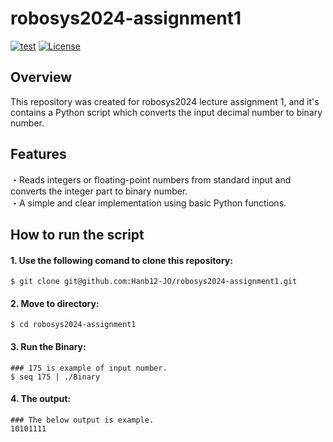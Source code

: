 # robosys2024-assignment1

[![test](https://github.com/Hanb12-JO/robosys2024-assignment1/actions/workflows/test.yml/badge.svg)](https://github.com/Hanb12-JO/robosys2024-assignment1/actions/workflows/test.yml)
[![License](https://img.shields.io/badge/License-BSD_3--Clause-blue.svg)](https://opensource.org/licenses/BSD-3-Clause)

## Overview
This repository was created for robosys2024 lecture assignment 1, and it's  contains a Python script which converts the input decimal number to binary number. 

## Features
・Reads integers or floating-point numbers from standard input and converts the integer part to binary number.  
・A simple and clear implementation using basic Python functions.  

## How to run the script
#### 1. Use the following comand to clone this repository:

```
$ git clone git@github.com:Hanb12-JO/robosys2024-assignment1.git  
```

#### 2. Move to directory:

```
$ cd robosys2024-assignment1
``` 

#### 3. Run the Binary:

```
### 175 is example of input number. 
$ seq 175 | ./Binary 
```

#### 4. The output:

```
### The below output is example.
10101111
```
